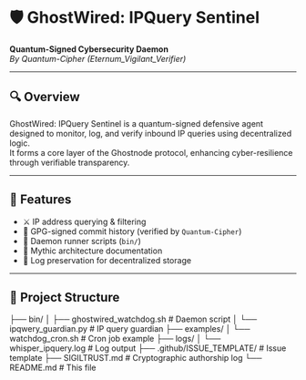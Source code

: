 # 🛡️ GhostWired: IPQuery Sentinel

**Quantum-Signed Cybersecurity Daemon**  
_By Quantum-Cipher (Eternum_Vigilant_Verifier)_

---

## 🔍 Overview

GhostWired: IPQuery Sentinel is a quantum-signed defensive agent designed to monitor, log, and verify inbound IP queries using decentralized logic.  
It forms a core layer of the Ghostnode protocol, enhancing cyber-resilience through verifiable transparency.

---

## 🔐 Features

- ⚔️ IP address querying & filtering
- 📜 GPG-signed commit history (verified by `Quantum-Cipher`)
- 🔄 Daemon runner scripts (`bin/`)
- 🧠 Mythic architecture documentation
- 💾 Log preservation for decentralized storage

---

## 📂 Project Structure
├── bin/
│   ├── ghostwired_watchdog.sh       # Daemon script
│   └── ipqwery_guardian.py          # IP query guardian
├── examples/
│   └── watchdog_cron.sh             # Cron job example
├── logs/
│   └── whisper_ipquery.log          # Log output
├── .github/ISSUE_TEMPLATE/          # Issue template
├── SIGILTRUST.md                    # Cryptographic authorship log
└── README.md                        # This file
